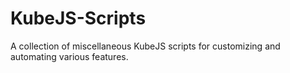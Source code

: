 # KubeJS-Scripts
A collection of miscellaneous KubeJS scripts for customizing and automating various features.
